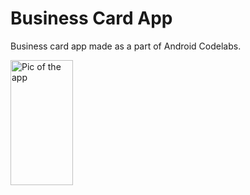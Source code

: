 # Business Card App
Business card app made as a part of Android Codelabs.

<img src="![image](https://github.com/user-attachments/assets/cbba35ea-bf71-4959-bf18-d96704446a3c)
" alt="Pic of the app" width="100" height="200"/>

